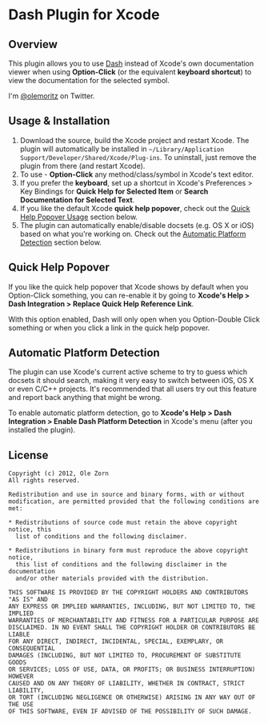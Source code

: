 # Dash Plugin for Xcode

## Overview

This plugin allows you to use [Dash](http://kapeli.com/dash/) instead of Xcode's own documentation viewer when using **Option-Click** (or the equivalent **keyboard shortcut**) to view the documentation for the selected symbol. 

I'm [@olemoritz](http://twitter.com/olemoritz) on Twitter.

## Usage & Installation

1. Download the source, build the Xcode project and restart Xcode. The plugin will automatically be installed in `~/Library/Application Support/Developer/Shared/Xcode/Plug-ins`. To uninstall, just remove the plugin from there (and restart Xcode).
2. To use - **Option-Click** any method/class/symbol in Xcode's text editor. 
3. If you prefer the **keyboard**, set up a shortcut in Xcode's Preferences > Key Bindings for **Quick Help for Selected Item** or **Search Documentation for Selected Text**.
4. If you like the default Xcode **quick help popover**, check out the [Quick Help Popover Usage](#quick-help-popover) section below.
5. The plugin can automatically enable/disable docsets (e.g. OS X or iOS) based on what you're working on. Check out the [Automatic Platform Detection](#automatic-platform-detection) section below.

## Quick Help Popover

If you like the quick help popover that Xcode shows by default when you Option-Click something, you can re-enable it by going to **Xcode's Help > Dash Integration > Replace Quick Help Reference Link**. 

With this option enabled, Dash will only open when you Option-Double Click something or when you click a link in the quick help popover.

## Automatic Platform Detection

The plugin can use Xcode's current active scheme to try to guess which docsets it should search, making it very easy to switch between iOS, OS X or even C/C++ projects. It's recommended that all users try out this feature and report back anything that might be wrong.

To enable automatic platform detection, go to **Xcode's Help > Dash Integration > Enable Dash Platform Detection** in Xcode's menu (after you installed the plugin).

## License

    Copyright (c) 2012, Ole Zorn
    All rights reserved.

    Redistribution and use in source and binary forms, with or without
    modification, are permitted provided that the following conditions are met:

    * Redistributions of source code must retain the above copyright notice, this
      list of conditions and the following disclaimer.

    * Redistributions in binary form must reproduce the above copyright notice,
      this list of conditions and the following disclaimer in the documentation
      and/or other materials provided with the distribution.

    THIS SOFTWARE IS PROVIDED BY THE COPYRIGHT HOLDERS AND CONTRIBUTORS "AS IS" AND
    ANY EXPRESS OR IMPLIED WARRANTIES, INCLUDING, BUT NOT LIMITED TO, THE IMPLIED
    WARRANTIES OF MERCHANTABILITY AND FITNESS FOR A PARTICULAR PURPOSE ARE
    DISCLAIMED. IN NO EVENT SHALL THE COPYRIGHT HOLDER OR CONTRIBUTORS BE LIABLE
    FOR ANY DIRECT, INDIRECT, INCIDENTAL, SPECIAL, EXEMPLARY, OR CONSEQUENTIAL
    DAMAGES (INCLUDING, BUT NOT LIMITED TO, PROCUREMENT OF SUBSTITUTE GOODS
    OR SERVICES; LOSS OF USE, DATA, OR PROFITS; OR BUSINESS INTERRUPTION) HOWEVER
    CAUSED AND ON ANY THEORY OF LIABILITY, WHETHER IN CONTRACT, STRICT LIABILITY,
    OR TORT (INCLUDING NEGLIGENCE OR OTHERWISE) ARISING IN ANY WAY OUT OF THE USE
    OF THIS SOFTWARE, EVEN IF ADVISED OF THE POSSIBILITY OF SUCH DAMAGE.
